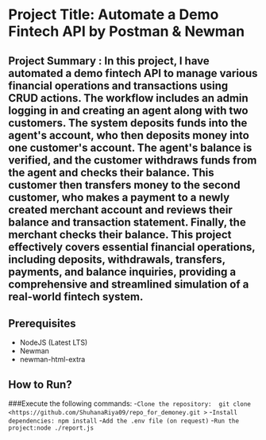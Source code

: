 # Project Title: Automate a Demo Fintech API by Postman & Newman

## Project Summary : In this project, I have automated a demo fintech API to manage various financial operations and transactions using CRUD actions. The workflow includes an admin logging in and creating an agent along with two customers. The system deposits funds into the agent's account, who then deposits money into one customer's account. The agent's balance is verified, and the customer withdraws funds from the agent and checks their balance. This customer then transfers money to the second customer, who makes a payment to a newly created merchant account and reviews their balance and transaction statement. Finally, the merchant checks their balance. This project effectively covers essential financial operations, including deposits, withdrawals, transfers, payments, and balance inquiries, providing a comprehensive and streamlined simulation of a real-world fintech system.

## Prerequisites
- NodeJS (Latest LTS)
- Newman
- newman-html-extra

## How to Run?
###Execute the following commands:
-```Clone the repository:  git clone <https://github.com/ShuhanaRiya09/repo_for_demoney.git >```
-```Install dependencies: npm install```
-```Add the .env file (on request)```
-```Run the project:node ./report.js```




